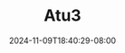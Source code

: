 --- 
title: "Atu3"
description: "streaming  video bokep Atu3 ig    "
date: 2024-11-09T18:40:29-08:00
file_code: "y12ayf7719fz"
draft: false
cover: "kp1v7d7pp5lh6eoq.jpg"
tags: ["indo", "bokep-indo", "bokep-viral", "bokep-ig"]
length: 1354
fld_id: "1483178"
foldername: "Atu"
categories: ["Atu"]
views: 0
---